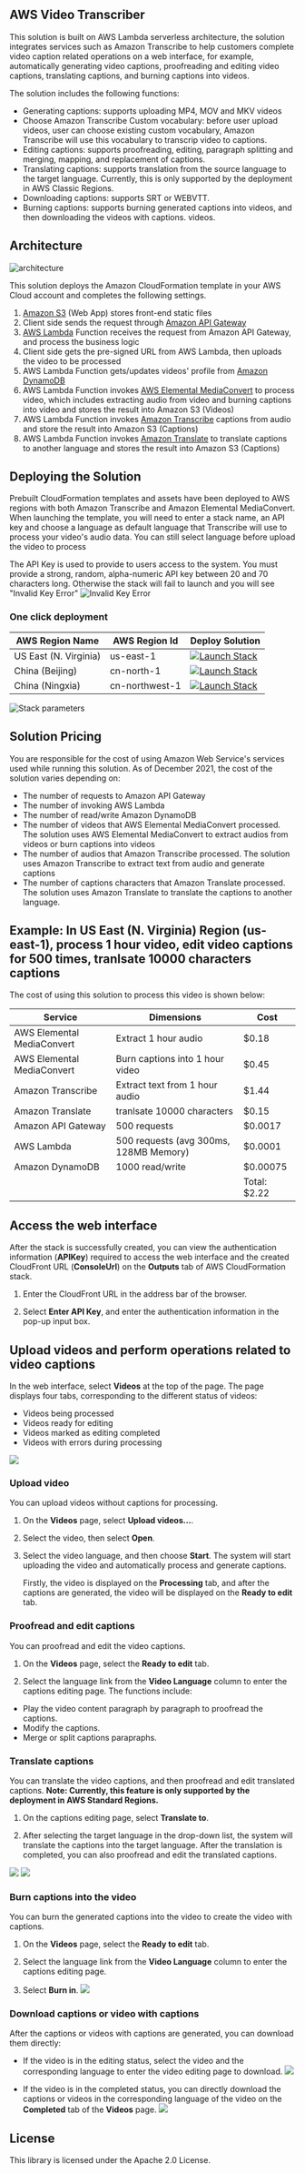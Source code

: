 ## AWS Video Transcriber

This solution is built on AWS Lambda serverless architecture, the solution integrates services such as Amazon Transcribe to help customers complete video caption related operations on a web interface, for example, automatically generating video captions, proofreading and editing video captions, translating captions, and burning captions into videos.

The solution includes the following functions:
* Generating captions: supports uploading MP4, MOV and MKV videos
* Choose Amazon Transcribe Custom vocabulary: before user upload videos, user can choose existing custom vocabulary, Amazon Transcribe will use this vocabulary to transcrip video to captions.
* Editing captions: supports proofreading, editing, paragraph splitting and merging, mapping, and replacement of captions.
* Translating captions: supports translation from the source language to the target language. Currently, this is only supported by the deployment in AWS Classic Regions.
* Downloading captions: supports SRT or WEBVTT.
* Burning captions: supports burning generated captions into videos, and then downloading the videos with captions.
videos.

## Architecture
![architecture](./docs/en/images/Video-Transcriber-Architecture-Base.png)

This solution deploys the Amazon CloudFormation template in your AWS Cloud account and completes the following settings.

1. [Amazon S3][s3] (Web App) stores front-end static files
2. Client side sends the request through [Amazon API Gateway][api-gateway]
3. [AWS Lambda][lambda] Function receives the request from Amazon API Gateway, and process the business logic
4. Client side gets the pre-signed URL from AWS Lambda, then uploads the video to be processed
5. AWS Lambda Function gets/updates videos' profile from [Amazon DynamoDB][dynamodb]
6. AWS Lambda Function invokes [AWS Elemental MediaConvert][mediaconvert] to process video, which includes extracting audio from video and burning captions into video and stores the result into Amazon S3 (Videos)
7. AWS Lambda Function invokes [Amazon Transcribe][transcribe] captions from audio and store the result into Amazon S3 (Captions)
8. AWS Lambda Function invokes [Amazon Translate][translate] to translate captions to another language and stores the result into Amazon S3 (Captions)

## Deploying the Solution

Prebuilt CloudFormation templates and assets have been deployed to AWS regions with both Amazon Transcribe and Amazon Elemental MediaConvert. When launching the template, you will need to enter a stack name, an API key and choose a language as default language that Transcribe will use to process your video's audio data. You can still select language before upload the video to process

The API Key is used to provide to users access to the system. You must provide a strong, random, alpha-numeric API key between 20 and 70 characters long. Otherwise the stack will fail to launch and you will see "Invalid Key Error"
![Invalid Key Error](./docs/img/InvalidKey.png)


### One click deployment

| AWS Region Name | AWS Region Id | Deploy Solution |
| ---- | ----  | ---- |
| US East (N. Virginia) | us-east-1 | [![Launch Stack](./docs/img/launch-stack.svg)](https://console.aws.amazon.com/cloudformation/home?region=us-east-1#/stacks/create/template?stackName=VideoTranscriber&templateURL=https://aws-gcr-solutions.s3.amazonaws.com/Video-Transcriber/latest/video-transcriber-deploy.template) |
| China (Beijing) | cn-north-1 | [![Launch Stack](./docs/img/launch-stack.svg)](https://cn-north-1.console.amazonaws.cn/cloudformation/home?region=cn-north-1#/stacks/create/template?stackName=VideoTranscriber&templateURL=https://aws-gcr-solutions.s3.cn-north-1.amazonaws.com.cn/Video-Transcriber/latest/video-transcriber-deplo-cn.template) |
| China (Ningxia) | cn-northwest-1 | [![Launch Stack](./docs/img/launch-stack.svg)](https://cn-northwest-1.console.amazonaws.cn/cloudformation/home?region=cn-northwest-1#/stacks/create/template?stackName=VideoTranscriber&templateURL=https://aws-gcr-solutions.s3.cn-north-1.amazonaws.com.cn/Video-Transcriber/latest/video-transcriber-deplo-cn.template) |

![Stack parameters](./docs/img/stack-info.png)

## Solution Pricing

You are responsible for the cost of using Amazon Web Service's services used while running this solution. As of December 2021, the cost of the solution varies depending on:

- The number of requests to Amazon API Gateway
- The number of invoking AWS Lambda 
- The number of read/write Amazon DynamoDB
- The number of videos that AWS Elemental MediaConvert processed. The solution uses AWS Elemental MediaConvert to extract audios from videos or burn captions into videos
- The number of audios that Amazon Transcribe processed. The solution uses Amazon Transcribe to extract text from audio and generate captions
- The number of captions characters that Amazon Translate processed. The solution uses Amazon Translate to translate the captions to another language. 

## Example: In US East (N. Virginia) Region (us-east-1), process 1 hour video, edit video captions for 500 times, tranlsate 10000 characters captions

The cost of using this solution to process this video is shown below:

| Service | Dimensions | Cost |
|---|---|---|
| AWS Elemental MediaConvert | Extract 1 hour audio | $0.18     |
| AWS Elemental MediaConvert | Burn captions into 1 hour video | $0.45     |
| Amazon Transcribe | Extract text from 1 hour audio | $1.44 |
| Amazon Translate | tranlsate 10000 characters | $0.15 |
| Amazon API Gateway | 500 requests | $0.0017 |
| AWS Lambda | 500 requests (avg 300ms, 128MB Memory) | $0.0001 |
| Amazon DynamoDB | 1000 read/write | $0.00075 |
|  |  | Total: $2.22 |

## Access the web interface

After the stack is successfully created, you can view the authentication information (**APIKey**) required to access the web interface and the created CloudFront URL (**ConsoleUrl**) on the **Outputs** tab of AWS CloudFormation stack.

1. Enter the CloudFront URL in the address bar of the browser.

2. Select **Enter API Key**, and enter the authentication information in the pop-up input box.

## Upload videos and perform operations related to video captions

In the web interface, select **Videos** at the top of the page. The page displays four tabs, corresponding to the different status of videos:

- Videos being processed
- Videos ready for editing
- Videos marked as editing completed
- Videos with errors during processing

![](./docs/en/images/user-guide-video-management.png)

### Upload video

You can upload videos without captions for processing.

1. On the **Videos** page, select **Upload videos...**.

2. Select the video, then select **Open**.

3. Select the video language, and then choose **Start**. The system will start uploading the video and automatically process and generate captions.

    Firstly, the video is displayed on the **Processing** tab, and after the captions are generated, the video will be displayed on the **Ready to edit** tab.

### Proofread and edit captions 

You can proofread and edit the video captions.

1. On the **Videos** page, select the **Ready to edit** tab.

2. Select the language link from the **Video Language** column to enter the captions editing page. The functions include:
- Play the video content paragraph by paragraph to proofread the captions.
- Modify the captions.
- Merge or split captions parapraphs.

### Translate captions

You can translate the video captions, and then proofread and edit translated captions.
**Note: Currently, this feature is only supported by the deployment in AWS Standard Regions.**

1. On the captions editing page, select **Translate to**.

2. After selecting the target language in the drop-down list, the system will translate the captions into the target language. After the translation is completed, you can also proofread and edit the translated captions.

![](./docs/en/images/user-guide-video-translate.png)
![](./docs/en/images/user-guide-video-translate-1.png)

### Burn captions into the video
You can burn the generated captions into the video to create the video with captions.

1. On the **Videos** page, select the **Ready to edit** tab.

2. Select the language link from the **Video Language** column to enter the captions editing page.

3. Select **Burn in**.
![](./docs/en/images/user-guide-video-burn.png)

### Download captions or video with captions

After the captions or videos with captions are generated, you can download them directly:

- If the video is in the editing status, select the video and the corresponding language to enter the video editing page to download.
![](./docs/en/images/user-guide-video-download-1.png)

- If the video is in the completed status, you can directly download the captions or videos in the corresponding language of the video on the **Completed** tab of the **Videos** page.
![](./docs/en/images/user-guide-video-download-2.png)

## License

This library is licensed under the Apache 2.0 License.

[s3]: https://aws.amazon.com/s3/
[api-gateway]: https://aws.amazon.com/api-gateway/
[lambda]: https://aws.amazon.com/lambda/
[dynamodb]: https://aws.amazon.com/dynamodb/
[mediaconvert]: https://aws.amazon.com/mediaconvert/
[transcribe]: https://aws.amazon.com/transcribe/
[translate]: https://aws.amazon.com/translate/